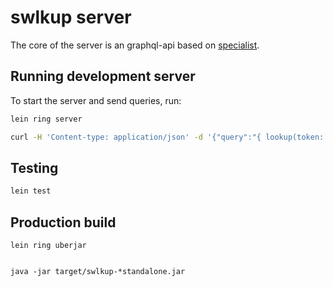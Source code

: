 # swlkup server

The core of the server is an graphql-api based on [specialist](https://github.com/ajk/specialist-server).

## Running development server

To start the server and send queries, run:

```bash
lein ring server

curl -H 'Content-type: application/json' -d '{"query":"{ lookup(token: \"T0p53cret\"){ ngo{name} supervisors {name_full} } }"}' http://localhost:4000/graphql
```

## Testing

```bash
lein test
```

## Production build

```
lein ring uberjar


java -jar target/swlkup-*standalone.jar
```
